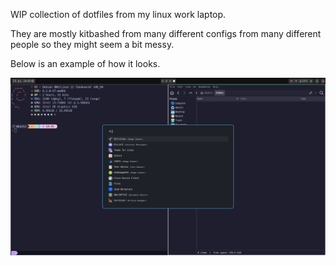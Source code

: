 WIP collection of dotfiles from my linux work laptop. 

They are mostly kitbashed from many different configs from many different people so they might seem a bit messy.

Below is an example of how it looks. 

![showcase of setup](/style.png)
